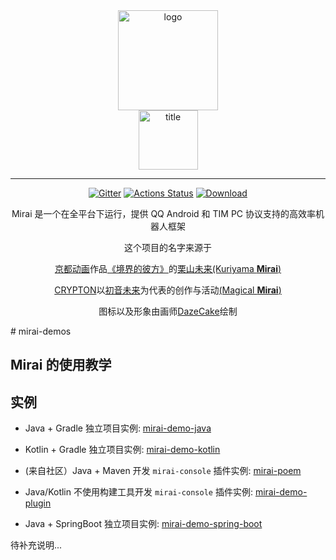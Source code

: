 <div align="center">
   <img width="160" src="http://img.mamoe.net/2020/02/16/a759783b42f72.png" alt="logo"></br>

   <img width="95" src="http://img.mamoe.net/2020/02/16/c4aece361224d.png" alt="title">

----

[![Gitter](https://badges.gitter.im/mamoe/mirai.svg)](https://gitter.im/mamoe/mirai?utm_source=badge&utm_medium=badge&utm_campaign=pr-badge)
[![Actions Status](https://github.com/mamoe/mirai/workflows/CI/badge.svg)](https://github.com/mamoe/mirai/actions)
[![Download](https://api.bintray.com/packages/him188moe/mirai/mirai-core/images/download.svg)](https://bintray.com/him188moe/mirai/mirai-core/)  

Mirai 是一个在全平台下运行，提供 QQ Android 和 TIM PC 协议支持的高效率机器人框架

这个项目的名字来源于
     <p><a href = "http://www.kyotoanimation.co.jp/">京都动画</a>作品<a href = "https://zh.moegirl.org/zh-hans/%E5%A2%83%E7%95%8C%E7%9A%84%E5%BD%BC%E6%96%B9">《境界的彼方》</a>的<a href = "https://zh.moegirl.org/zh-hans/%E6%A0%97%E5%B1%B1%E6%9C%AA%E6%9D%A5">栗山未来(Kuriyama <b>Mirai</b>)</a></p>
     <p><a href = "https://www.crypton.co.jp/">CRYPTON</a>以<a href = "https://www.crypton.co.jp/miku_eng">初音未来</a>为代表的创作与活动<a href = "https://magicalmirai.com/2019/index_en.html">(Magical <b>Mirai</b>)</a></p>
图标以及形象由画师<a href = "">DazeCake</a>绘制
</div>
# mirai-demos

## Mirai 的使用教学

## 实例

- Java + Gradle 独立项目实例:
[mirai-demo-java](https://github.com/mamoe/mirai-demos/tree/master/mirai-demo-java)

- Kotlin + Gradle 独立项目实例:
[mirai-demo-kotlin](https://github.com/mamoe/mirai-demos/tree/master/mirai-demo-kotlin) 

- (来自社区）Java + Maven 开发 `mirai-console` 插件实例:
[mirai-poem](https://github.com/PlexPt/mirai-poem) 

- Java/Kotlin 不使用构建工具开发 `mirai-console` 插件实例:
[mirai-demo-plugin](https://github.com/Karlatemp/mirai-demo-plugin)

- Java + SpringBoot 独立项目实例:
[mirai-demo-spring-boot](https://github.com/mamoe/mirai-demos/tree/master/mirai-demo-spring-boot)

待补充说明...

